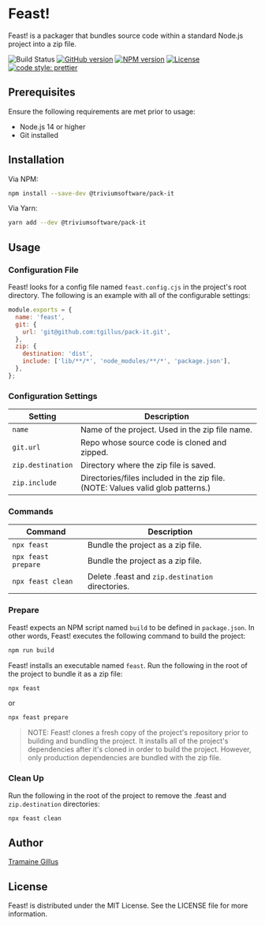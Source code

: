 # Feast!

Feast! is a packager that bundles source code within a standard Node.js project into a zip file.

![Build Status](https://github.com/tgillus/pack-it/actions/workflows/main.yml/badge.svg)
[![GitHub version](https://img.shields.io/github/package-json/v/tgillus/pack-it)](https://github.com/tgillus/pack-it#readme)
[![NPM version](https://img.shields.io/npm/v/@triviumsoftware/pack-it)](https://www.npmjs.com/package/@triviumsoftware/pack-it)
[![License](https://img.shields.io/npm/l/@triviumsoftware/pack-it)](https://github.com/tgillus/pack-it/blob/main/LICENSE)
[![code style: prettier](https://img.shields.io/badge/code_style-prettier-ff69b4.svg?style=flat-square)](https://github.com/prettier/prettier)

## Prerequisites

Ensure the following requirements are met prior to usage:

- Node.js 14 or higher
- Git installed

## Installation

Via NPM:

```bash
npm install --save-dev @triviumsoftware/pack-it
```

Via Yarn:

```bash
yarn add --dev @triviumsoftware/pack-it
```

## Usage

### Configuration File

Feast! looks for a config file named `feast.config.cjs` in the project's root directory. The following is an example with all of the configurable settings:

```javascript
module.exports = {
  name: 'feast',
  git: {
    url: 'git@github.com:tgillus/pack-it.git',
  },
  zip: {
    destination: 'dist',
    include: ['lib/**/*', 'node_modules/**/*', 'package.json'],
  },
};
```

### Configuration Settings

| Setting           | Description                                                                     |
| ----------------- | ------------------------------------------------------------------------------- |
| `name`            | Name of the project. Used in the zip file name.                                 |
| `git.url`         | Repo whose source code is cloned and zipped.                                    |
| `zip.destination` | Directory where the zip file is saved.                                          |
| `zip.include`     | Directories/files included in the zip file. (NOTE: Values valid glob patterns.) |

### Commands

| Command             | Description                                      |
| ------------------- | ------------------------------------------------ |
| `npx feast`         | Bundle the project as a zip file.                |
| `npx feast prepare` | Bundle the project as a zip file.                |
| `npx feast clean`   | Delete .feast and `zip.destination` directories. |

### Prepare

Feast! expects an NPM script named `build` to be defined in `package.json`. In other words, Feast! executes the following command to build the project:

```bash
npm run build
```

Feast! installs an executable named `feast`. Run the following in the root of the project to bundle it as a zip file:

```bash
npx feast
```

or

```bash
npx feast prepare
```

> NOTE: Feast! clones a fresh copy of the project's repository prior to building and bundling the project. It installs all of the project's dependencies after it's cloned in order to build the project. However, only production dependencies are bundled with the zip file.

### Clean Up

Run the following in the root of the project to remove the .feast and `zip.destination` directories:

```bash
npx feast clean
```

## Author

[Tramaine Gillus](https://tramaine.me)

## License

Feast! is distributed under the MIT License. See the LICENSE file for more information.
